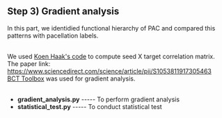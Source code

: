 ## Step 3) Gradient analysis ##
In this part, we identidied functional hierarchy of PAC and compared this patterns with pacellation labels.<br /><br />

We used [Koen Haak's code](https://github.com/koenhaak/congrads) to compute seed X target correlation matrix.<br />
The paper link: https://www.sciencedirect.com/science/article/pii/S1053811917305463<br />
[BCT Toolbox](https://sites.google.com/site/bctnet/) was used for gradient analysis.<br /><br />

- **gradient_analysis.py**  -----  To perform gradient analysis<br />
- **statistical_test.py**   -----  To conduct statistical test<br /><br />
